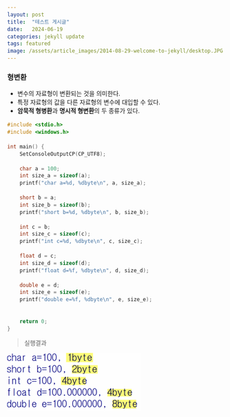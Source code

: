 ```yaml
---
layout: post
title:  "테스트 게시글"
date:   2024-06-19
categories: jekyll update
tags: featured
image: /assets/article_images/2014-08-29-welcome-to-jekyll/desktop.JPG
---
```

### 형변환
- 변수의 자료형이 변환되는 것을 의미한다.
- 특정 자료형의 값을 다른 자료형의 변수에 대입할 수 있다.
- **암묵적 형병환**과 **명시적 형변환**의 두 종류가 있다.


```c
#include <stdio.h>
#include <windows.h>

int main() {
    SetConsoleOutputCP(CP_UTF8);

    char a = 100;
    int size_a = sizeof(a);
    printf("char a=%d, %dbyte\n", a, size_a);

    short b = a;
    int size_b = sizeof(b);
    printf("short b=%d, %dbyte\n", b, size_b);

    int c = b;
    int size_c = sizeof(c);
    printf("int c=%d, %dbyte\n", c, size_c);

    float d = c;
    int size_d = sizeof(d);
    printf("float d=%f, %dbyte\n", d, size_d);

    double e = d;
    int size_e = sizeof(e);
    printf("double e=%f, %dbyte\n", e, size_e);


    return 0;
}
```
>실행결과

![실행결과](/assets/images/contents/casting1.PNG)


[jekyll]:      http://jekyllrb.com
[jekyll-gh]:   https://github.com/jekyll/jekyll
[jekyll-help]: https://github.com/jekyll/jekyll-help

